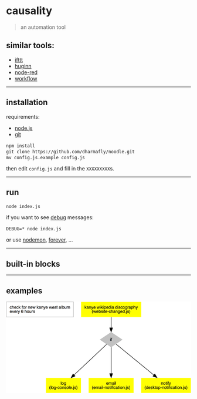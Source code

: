 # causality

> an automation tool

## similar tools:
- [ifttt](https://ifttt.com/)
- [huginn](https://github.com/cantino/huginn)
- [node-red](http://nodered.org/)
- [workflow](https://workflow.is/)

---

## installation

requirements:
- [node.js](http://nodejs.org/)
- [git](http://git-scm.com/)

```shell
npm install
git clone https://github.com/dharmafly/noodle.git
mv config.js.example config.js
```

then edit `config.js` and fill in the `XXXXXXXXX`s.

---

## run

```shell
node index.js
```

if you want to see [debug](https://www.npmjs.com/package/debug) messages:

```shell
DEBUG=* node index.js
```

or use [nodemon](http://nodemon.io/), [forever](https://github.com/foreverjs/forever), ...

---

## built-in blocks

---

## examples

![](./task-example.png)